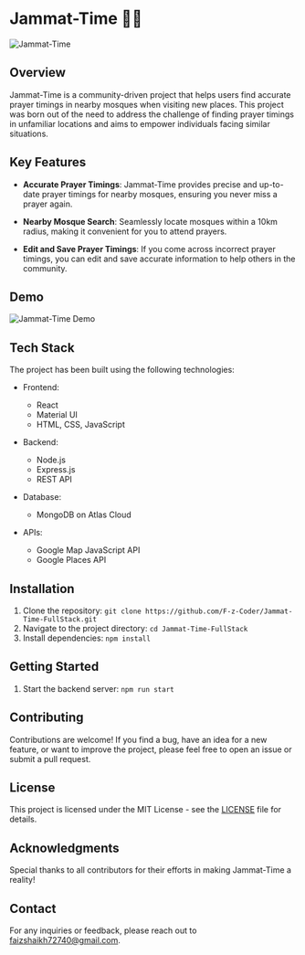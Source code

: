 # Jammat-Time 🕌🌟

![Jammat-Time](jammat-time-demo.gif)

## Overview

Jammat-Time is a community-driven project that helps users find accurate prayer timings in nearby mosques when visiting new places. This project was born out of the need to address the challenge of finding prayer timings in unfamiliar locations and aims to empower individuals facing similar situations.

## Key Features

- **Accurate Prayer Timings**: Jammat-Time provides precise and up-to-date prayer timings for nearby mosques, ensuring you never miss a prayer again.

- **Nearby Mosque Search**: Seamlessly locate mosques within a 10km radius, making it convenient for you to attend prayers.

- **Edit and Save Prayer Timings**: If you come across incorrect prayer timings, you can edit and save accurate information to help others in the community.

## Demo

![Jammat-Time Demo](jammat-time-demo.gif)

## Tech Stack

The project has been built using the following technologies:

- Frontend:
  - React
  - Material UI
  - HTML, CSS, JavaScript

- Backend:
  - Node.js
  - Express.js
  - REST API

- Database:
  - MongoDB on Atlas Cloud

- APIs:
  - Google Map JavaScript API
  - Google Places API

## Installation

1. Clone the repository: `git clone https://github.com/F-z-Coder/Jammat-Time-FullStack.git`
2. Navigate to the project directory: `cd Jammat-Time-FullStack`
3. Install dependencies: `npm install`

## Getting Started

1. Start the backend server: `npm run start`

## Contributing

Contributions are welcome! If you find a bug, have an idea for a new feature, or want to improve the project, please feel free to open an issue or submit a pull request.

## License

This project is licensed under the MIT License - see the [LICENSE](LICENSE) file for details.

## Acknowledgments

Special thanks to all contributors for their efforts in making Jammat-Time a reality!

## Contact

For any inquiries or feedback, please reach out to faizshaikh72740@gmail.com.
